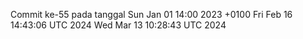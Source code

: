 Commit ke-55 pada tanggal Sun Jan 01 14:00 2023 +0100
Fri Feb 16 14:43:06 UTC 2024
Wed Mar 13 10:28:43 UTC 2024
